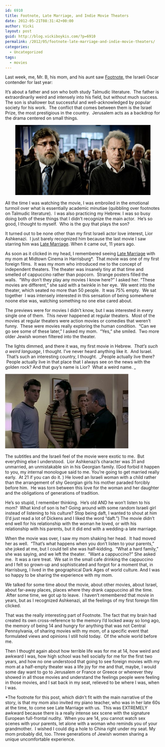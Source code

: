```yaml
---
id: 6910
title: Footnote, Late Marriage, and Indie Movie Theaters
date: 2012-05-21T08:31:42+00:00
author: Vicki
layout: post
guid: http://blog.vickiboykis.com/?p=6910
permalink: /2012/05/footnote-late-marriage-and-indie-movie-theaters/
categories:
  - Uncategorized
tags:
  - movies
---
```

Last week, me, Mr. B, his mom, and his aunt saw <a href="http://www.imdb.com/title/tt1445520/" target="_blank">Footnote</a>, the Israeli Oscar contender for last year:



It&#8217;s about a father and son who both study Talmudic literature.  The father is extraordinarily weird and intensely into his field, but without much success. The son is shallower but successful and well-acknowledged by popular society for his work.  The conflict that comes between them is the Israel Prize, the most prestigious in the country.  Jerusalem acts as a backdrop for the drama centered on small things.

<p style="text-align: center;">
  <a href="https://raw.githubusercontent.com/veekaybee/wlb/gh-pages/assets/images/2012/05/footnote.jpg"><img class="aligncenter  wp-image-6911" title="footnote" src="https://raw.githubusercontent.com/veekaybee/wlb/gh-pages/assets/images/2012/05/footnote.jpg" alt="" width="439" height="227" /></a>
</p>

All the time I was watching the movie, I was embroiled in the emotional turmoil over what is essentially academic minutiae (quibbling over footnotes on Talmudic literature).  I was also practicing my Hebrew. I was so busy doing both of these things that I didn&#8217;t recognize the main actor.  He&#8217;s so good, I thought to myself.  Who is the guy that plays the son?

It turned out to be none other than my first Israeli actor love interest, Lior Ashkenazi.  I just barely recognized him because the last movie I saw starring him was <a href="http://www.imdb.com/title/tt0287471/" target="_blank">Late Marriage</a>. When it came out, 11 years ago.

As soon as it clicked in my head, I remembered seeing <a href="http://www.midtowncinema.com/" target="_blank">Late Marriage</a> with my mom at Midtown Cinema in Harrisburg*.  That movie was one of my first foreign films.  It was my mom who introduced me to the concept of independent theaters. The theater was insanely tiny at that time and smelled of cappuccino rather than popcorn.  Strange posters filled the walls.  &#8220;Why don&#8217;t they play any movies I know here?&#8221; I asked her. &#8220;These movies are different,&#8221; she said with a twinkle in her eye.  We went into the theater, which seated no more than 50 people.  It was 75% empty.  We sat together  I was intensely interested in this sensation of being somewhere noone else was, watching something no one else cared about.

The previews were for movies I didn&#8217;t know, but I was interested in every single one of them.  This never happened at regular theaters.  Most of the movies at regular theaters were action movies or comedies that weren&#8217;t funny.  These were movies really exploring the human condition.  &#8220;Can we go see some of these later,&#8221; I asked my mom.  &#8220;Yes,&#8221; she smiled.  Two more older Jewish women filtered into the theater.

The lights dimmed, and there it was, my first movie in Hebrew.  _That&#8217;s such a weird language_, I thought. I&#8217;ve never heard anything like it.  And Israel.  That&#8217;s such an interesting country, I thought.  _People actually live there?  People actually live in that place that I always see on the news with the golden rock? And that guy&#8217;s name is Lior?  What a weird name. _

[<img class="aligncenter size-full wp-image-6912" title="LM3" src="https://raw.githubusercontent.com/veekaybee/wlb/gh-pages/assets/images/2012/05/LM3.jpg" alt="" width="400" height="241" />](https://raw.githubusercontent.com/veekaybee/wlb/gh-pages/assets/images/2012/05/LM3.jpg)

The subtitles and the Israeli feel of the movie were exotic to me.  But everything else I understood.  Lior Ashkenazi&#8217;s character was 31 and unmarried, an unmistakable sin in his Georgian family. (God forbid it happen to you, my internal monologue said to me. You&#8217;re going to get married really early.  At 21 if you can do it. ) He loved an Israeli woman with a child rather than the arrangement of shy Georgian girls his mother paraded forcibly before him.  He was torn between this love for the woman and her daughter and the obligations of generations of tradition.

He&#8217;s so stupid, I remember thinking.  He&#8217;s old AND he won&#8217;t listen to his mom?  What kind of son is he? Going around with some random Israeli girl instead of listening to his culture? Stop being daft, I wanted to shout at him (I&#8217;d just read a lot of Dickens and I liked the word &#8220;daft.&#8221;) The movie didn&#8217;t end well for his relationship with the woman he loved, or with his relationship with his parents, but it did end with a wedding-a late marriage.

When the movie was over, I saw my mom shaking her head.  It had moved her as well.  &#8220;That&#8217;s what happens when you don&#8217;t listen to your parents,&#8221; she joked at me, but I could tell she was half-kidding.  &#8220;What a hard family,&#8221; she was saying, and we left the theater.  &#8220;Want a cappuccino?&#8221; She asked me.  It was a rare treat.  We sat in the small cafe drinking the cappuccino and I felt so grown-up and sophisticated and forgot for a moment that, in Harrisburg, I lived in the geographical Dark Ages of world culture. And I was so happy to be sharing the experience with my mom.

We talked for some time about the movie, about other movies, about Israel, about far-away places, places where they drank cappuccino all the time.  After some time, we got up to leave.  I haven&#8217;t remembered that movie in years, but as I recognized Ashkenazi, all the feelings of my first foreign film clicked.

That was the really interesting part of Footnote. The fact that my brain had created its own cross-reference to the memory I&#8217;d locked away so long ago, the memory of being 14 and hungry for anything that was not Central Pennsylvania, of sharing movies with my mom, of a specific event that formulated views and opinions I still hold today.  Of the whole world before me.

Then I thought again about how terrible life was for me at 14, how weird and awkward I was, how high school was hell socially for me for the first two years, and how no one understood that going to see foreign movies with my mom at a half-empty theater was a life joy for me and that, maybe, I would some day want to go to Jerusalem or France or Greece or wherever they showed in all those movies and understand the feelings people were feeling in those movies, and I sat back in my seat, relieved to be where I was, when I was.

*The footnote for this post, which didn&#8217;t fit with the main narrative of the story, is that my mom also invited my piano teacher, who was in her late 60s at the time, to come see Late Marriage with us.  This was EXTREMELY awkward because there is a really intense sex scene with the signature European full-frontal nudity.  When you are 14, you cannot watch sex scenes with your parents, let alone with a woman who reminds you of your grandmother.  I wished I could dig a hole to China right under my seat. My mom probably did, too. Three generations of Jewish women sharing a unique uncomfortable experience.